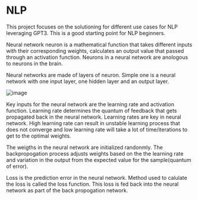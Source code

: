 # NLP
This project focuses on the solutioning for different use cases for NLP leveraging GPT3. This is a good starting point for NLP beginners. 

Neural network neuron is a mathematical function that takes different inputs with their corresponding weights, calculates an output value that passed through an activation function. Neurons in a neural network are anologous to neurons in the brain. 

Neural networks are made of layers of neuron. Simple one is a neural network with one input layer, one hidden layer and an output layer. 

![image](https://user-images.githubusercontent.com/70435753/133885343-ad0f5306-ad25-4abe-b70b-03dd49aa71ea.png)

Key inputs for the neural network are the learning rate and activation function. Learning rate determines the quantum of feedback that gets propagated back in the neural network. Learning rates are key in neural network. High learning rate can result in unstable learning process that does not converge and low learning rate will take a lot of time/iterations to get to the optimal weights. 

The weigths in the neural network are initialized randonmly. The backpropogation process adjusts weights based on the the learning rate and variation in the output from the expected value for the sample(quantum of error).

Loss is the prediction error in the neural network.  Method used to calulate the loss is called the loss function. This loss is fed back into the neural network as part of the back propogation network. 







